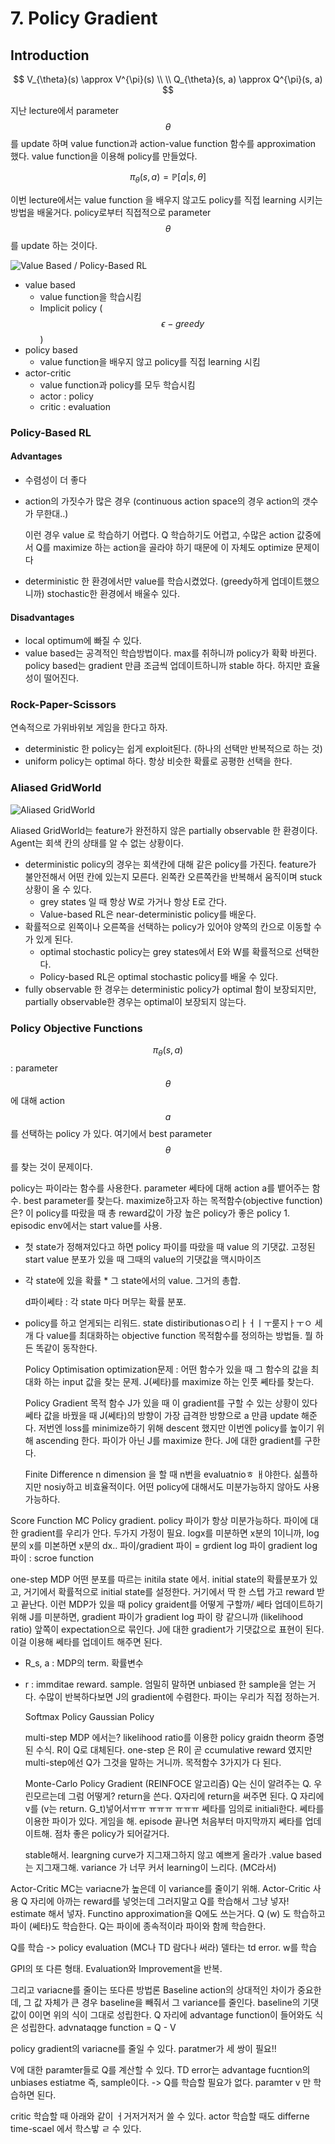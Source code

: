 # 7. Policy Gradient

## Introduction

$$
V_{\theta}(s) \approx V^{\pi}(s)
\\ \\ 
Q_{\theta}(s, a) \approx Q^{\pi}(s, a)
$$

지난 lecture에서 parameter $$\theta$$를 update 하며 value function과 action-value function 함수를 approximation 했다. value function을 이용해 policy를 만들었다.

$$
\pi_{\theta}(s, a) = \mathbb{P}[a | s, \theta]
$$

이번 lecture에서는 value function 을 배우지 않고도 policy를 직접 learning 시키는 방법을 배울거다. policy로부터 직접적으로 parameter $$\theta$$를 update 하는 것이다.

![Value Based / Policy-Based RL](../.gitbook/assets/image%20%28440%29.png)

* value based
  * value function을 학습시킴
  * Implicit policy \($$\epsilon-greedy$$\)
* policy based
  * value function을 배우지 않고 policy를 직접 learning 시킴
* actor-critic
  * value function과 policy를 모두 학습시킴
  * actor : policy
  * critic : evaluation

### Policy-Based RL

#### Advantages

* 수렴성이 더 좋다
* action의 가짓수가 많은 경우 \(continuous action space의 경우 action의 갯수가 무한대..\)

  이런 경우 value 로 학습하기 어렵다. Q 학습하기도 어렵고, 수많은 action 값중에서 Q를 maximize 하는 action을 골라야 하기 때문에 이 자체도 optimize 문제이다

* deterministic 한 환경에서만 value를 학습시켰었다. \(greedy하게 업데이트했으니까\) stochastic한 환경에서 배울수 있다.

#### Disadvantages

* local optimum에 빠질 수 있다.
* value based는 공격적인 학습방법이다. max를 취하니까 policy가 확확 바뀐다. policy based는 gradient 만큼 조금씩 업데이트하니까 stable 하다. 하지만 효율성이 떨어진다.

### Rock-Paper-Scissors

연속적으로 가위바위보 게임을 한다고 하자. 

* deterministic 한 policy는 쉽게 exploit된다. \(하나의 선택만 반복적으로 하는 것\)
* uniform policy는 optimal 하다. 항상 비슷한 확률로 공평한 선택을 한다.

### Aliased GridWorld

![Aliased GridWorld](../.gitbook/assets/image%20%28443%29.png)

Aliased GridWorld는 feature가 완전하지 않은 partially observable 한 환경이다. Agent는 회색 칸의 상태를 알 수 없는 상황이다.

* deterministic policy의 경우는 회색칸에 대해 같은 policy를 가진다. feature가 불안전해서 어떤 칸에 있는지 모른다. 왼쪽칸 오른쪽칸을 반복해서 움직이며 stuck 상황이 올 수 있다.
  * grey states 일 때 항상 W로 가거나 항상 E로 간다.
  * Value-based RL은 near-deterministic policy를 배운다.
* 확률적으로 왼쪽이나 오른쪽을 선택하는 policy가 있어야 양쪽의 칸으로 이동할 수가  있게 된다.
  * optimal stochastic policy는 grey states에서 E와 W를 확률적으로 선택한다.
  * Policy-based RL은 optimal stochastic policy를 배울 수 있다.
* fully observable 한 경우는 deterministic policy가 optimal 함이 보장되지만, partially observable한 경우는 optimal이 보장되지 않는다.

### Policy Objective Functions

$$\pi_{\theta}(s, a)$$ : parameter $$\theta$$에 대해 action $$a$$ 를 선택하는 policy 가 있다. 여기에서 best parameter $$\theta$$를 찾는 것이 문제이다. 



policy는 파이라는 함수를 사용한다. parameter 쎄타에 대해 action a를 뱉어주는 함수. best parameter를 찾는다. maximize하고자 하는 목적함수\(objective function\)은? 이 policy를 따랐을 때 총 reward값이 가장 높은 policy가 좋은 policy 1. episodic env에서는 start value를 사용.

* 첫 state가 정해져있다고 하면 policy 파이를 따랐을 때 value 의 기댓값. 고정된 start value 분포가 있을 때 그때의 value의 기댓값을 맥시마이즈
* 각 state에 있을 확률 \* 그 state에서의 value. 그거의 총합. 

  d파이쎄타 : 각 state 마다 머무는 확률 분포. 

* policy를 하고 얻게되는 리워드. state distiributionasㅇ리ㅏㅓㅣㅜ룯지ㅏㅜㅇ 세개 다 value를 최대화하는 objective function 목적함수를 정의하는 방법들. 뭘 하든 똑같이 동작한다.

  Policy Optimisation optimization문제 : 어떤 함수가 있을 때 그 함수의 값을 최대화 하는 input 값을 찾는 문제. J\(쎄타\)를 maximize 하는 인풋 쎼타를 찾는다.

  Policy Gradient 목적 함수 J가 있을 때 이 gradient를 구할 수 있는 상황이 있다 쎄타 값을 바꿨을 때 J\(쎄타\)의 방향이 가장 급격한 방향으로 a 만큼 update 해준다. 저번엔 loss를 minimize하기 위해 descent 했지만 이번엔 policy를 높이기 위해 ascending 한다. 파이가 아닌 J를 maximize 한다. J에 대한 gradient를 구한다.

  Finite Difference n dimension 을 할 때 n번을 evaluatnioㅎ ㅐ야한다. 싦플하지만 nosiy하고 비효율적이다. 어떤 policy에 대해서도 미분가능하지 않아도 사용 가능하다.

Score Function MC Policy gradient. policy 파이가 항상 미분가능하다. 파이에 대한 gradient를 우리가 안다. 두가지 가정이 필요. logx를 미분하면 x분의 1이니까, log분의 x를 미본하면 x분의 dx.. 파이/gradient 파이 = grdient log 파이 gradient log 파이 : scroe function

one-step MDP 어떤 분포를 따르는 initila state 에서. initial state의 확률분포가 있고, 거기에서 확률적으로 initial state를 설정한다. 거기에서 딱 한 스텝 가고 reward 받고 끝난다. 이런 MDP가 있을 때 policy graident를 어떻게 구할까/ 쎄타 업데이트하기 위해 J를 미분하면, gradient 파이가 gradient log 파이 랑 같으니까 \(likelihood ratio\) 앞쪽이 expectation으로 묶인다. J에 대한 gradient가 기댓값으로 표현이 된다. 이걸 이용해 쎄타를 업데이트 해주면 된다.

* R\_s, a : MDP의 term. 확률변수
* r : immditae reward. sample. 엄밀히 말하면 unbiased 한 sample을 얻는 거다. 수많이 반복하다보면 J의 gradient에 수렴한다. 파이는 우리가 직접 정하는거.

  Softmax Policy Gaussian Policy

  multi-step MDP 에서는? likelihood ratio를 이용한 policy graidn theorm 증명된 수식. R이 Q로 대체된다. one-step 은 R이 곧 ccumulative reward 였지만 multi-step에선 Q가 그것을 말하는 거니까. 목적함수 3가지가 다 된다.

  Monte-Carlo Policy Gradient \(REINFOCE 알고리즘\) Q는 신이 알려주는 Q. 우린모르는데 그럼 어떻게? return을 쓴다. Q자리에 return을 써주면 된다. Q 자리에 v를 \(v는 return. G\_t\)넣어서ㅠㅠ ㅠㅠㅠ ㅠㅠㅠ 쎄타를 임의로 initiali한다. 쎄타를 이용한 파이가 있다. 게임을 해. episode 끝나면 처음부터 마지막까지 쎄타를 업데이트해. 점차 좋은 policy가 되어갈거다.

  stable해서. leargning curve가 지그재그하지 않고 예쁘게 올라가 .value based는 지그재그해. variance 가 너무 커서 learning이 느리다. \(MC라서\)

Actor-Critic MC는 variacne가 높은데 이 variance를 줄이기 위해. Actor-Critic 사용 Q 자리에 아까는 reward를 넣엇는데 그러지말고 Q를 학습해서 그냥 넣자! estimate 해서 넣자. Functino approximation을 Q에도 쓰는거다. Q \(w\) 도 학습하고 파이 \(쎄타\)도 학습한다. Q는 파이에 종속적이라 파이와 함께 학습한다.

Q를 학습 -&gt; policy evaluation \(MC나 TD 람다나 써라\) 델타는 td error. w를 학습

GPI의 또 다른 형태. Evaluation와 Improvement을 반복.

그리고 variacne를 줄이는 또다른 방법론 Baseline action의 상대적인 차이가 중요한데, 그 값 자체가 큰 경우 baseline을 빼줘서 그 variance를 줄인다. baseline의 기댓값이 0이면 위의 식이 그대로 성립한다. Q 자리에 advantage function이 들어와도 식은 성립한다. advnataqge function = Q - V

policy gradient의 variacne를 줄일 수 있다. paratmer가 세 쌍이 필요!!

V에 대한 paramter들로 Q를 계산할 수 있다. TD error는 advantage fucntion의 unbiases estiatme 즉, sample이다. -&gt; Q를 학습할 필요가 없다. paramter v 만 학습하면 된다.

critic 학습할 때 아래와 같이 ㅓ거저거저거 쓸 수 있다. actor 학습할 때도 differne time-scael 에서 학스밯 ㄹ 수 있다.

